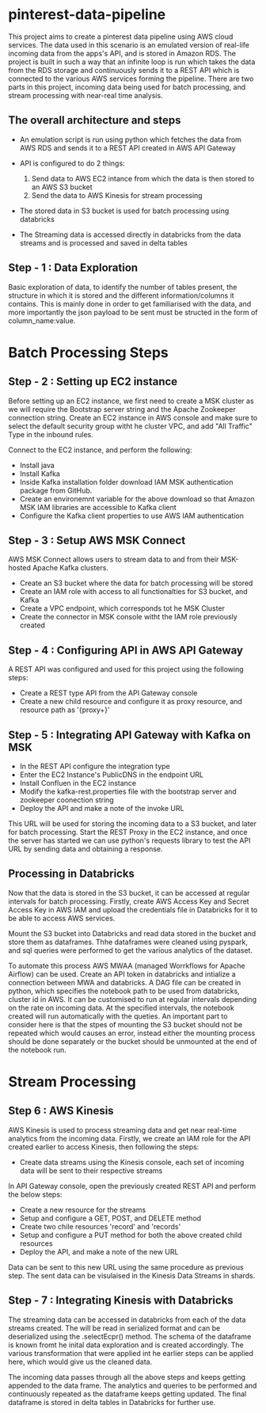 # pinterest-data-pipeline

This project aims to create a pinterest data pipeline using AWS cloud services. The data used in this scenario is an emulated version of real-life incoming data from the apps's API, and is stored in Amazon RDS. The project is built in such a way that an infinite loop is run which takes the data from the RDS storage and continuously sends it to a REST API which is connected to the various AWS services forming the pipeline. There are two parts in this project, incoming data being used for batch processing, and stream processing with near-real time analysis. 

## The overall architecture and steps
- An emulation script is run using python which fetches the data from AWS RDS and sends it to a REST API created in AWS API Gateway

- API is configured to do 2 things:
    1. Send data to AWS EC2 intance from which the data is then stored to an AWS S3 bucket
    2. Send the data to AWS Kinesis for stream processing  

- The stored data in S3 bucket is used for batch processing using databricks

- The Streaming data is accessed directly in databricks from the data streams and is processed and saved in delta tables


## Step - 1 : Data Exploration
Basic exploration of data, to identify the number of tables present, the structure in which it is stored and the different information/columns it contains. This is mainly done in order to get familiarised with the data, and more importantly the json payload to be sent must be structed in the form of column_name:value.


# Batch Processing Steps

## Step - 2 : Setting up EC2 instance
Before setting up an EC2 instance, we first need to create a MSK cluster as we will require the Bootstrap server string and the Apache Zookeeper connection string. Create an EC2 instance in AWS console and make sure to select the default security group witht he cluster VPC, and add "All Traffic" Type in the inbound rules.

Connect to the EC2 instance, and perform the following:
- Install java
- Install Kafka
- Inside Kafka installation folder download IAM MSK authentication package from GitHub.
- Create an environemnt variable for the above download so that Amazon MSK IAM libraries are accessible to Kafka client
- Configure the Kafka client properties to use AWS IAM authentication


## Step - 3 : Setup AWS MSK Connect
AWS MSK Connect allows users to stream data to and from their MSK-hosted Apache Kafka clusters. 
- Create an S3 bucket where the data for batch processing will be stored
- Create an IAM role with access to all functionalties for S3 bucket, and Kafka
- Create a VPC endpoint, which corresponds tot he MSK Cluster
- Create the connector in MSK console witht the IAM role previously created


## Step - 4 : Configuring API in AWS API Gateway
A REST API was configured and used for this project using the following steps:
- Create a REST type API from the API Gateway console
- Create a new child resource and configure it as proxy resource, and resource path as '{proxy+}'


## Step - 5 : Integrating API Gateway with Kafka on MSK
 - In the REST API configure the integration type
 - Enter the EC2 Instance's PublicDNS in the endpoint URL
 - Install Confluen in the EC2 instance
 - Modify the kafka-rest.properties file with the bootstrap server and zookeeper coonection string
 - Deploy the API and make a note of the invoke URL

This URL will be used for storing the incoming data to a S3 bucket, and later for batch processing. Start the REST Proxy in the EC2 instance, and once the server has started we can use python's requests library to test the API URL by sending data and obtaining a response.


## Processing in Databricks
Now that the data is stored in the S3 bucket, it can be accessed at regular intervals for batch processing. Firstly, create AWS Access Key and Secret Access Key in AWS IAM and upload the credentials file in Databricks for it to be able to access AWS services.

Mount the S3 bucket into Databricks and read data stored in the bucket and store them as dataframes. Thhe dataframes were cleaned using pyspark, and sql queries were performed to get the various analytics of the dataset.

To automate this process AWS MWAA (managed Worrkflows for Apache Airflow) can be used. Create an API token in databricks and intialize a connection between MWA and databricks. A DAG file can be created in python, which specifies the notebook path to be used from databricks, cluster id in AWS. It can be customised to run at regular intervals depending on the rate on incoming data. At the specified intervals, the notebook created will run automatically with the queties. An important part to consider here is that the stpes of mounting the S3 bucket should not be repeated which would causes an error, instead either the mounting process should be done separately or the bucket should be unmounted at the end of the notebook run.


# Stream Processing


## Step 6 : AWS Kinesis
AWS Kinesis is used to process streaming data and get near real-time analytics from the incoming data. Firstly, we create an IAM role for the API created earlier to access Kinesis, then following the steps:
- Create data streams using the Kinesis console, each set of incoming data will be sent to their respective streams

In API Gateway console, open the previously created REST API and perform the below steps:
- Create a new resource for the streams
- Setup and configure a GET, POST, and DELETE method
- Create two chile resources 'record' and 'records'
- Setup and configure a PUT method for both the above created child resources
- Deploy the API, and make a note of the new URL

Data can be sent to this new URL using the same procedure as previous step. The sent data can be visulaised in the Kinesis Data Streams in shards.


## Step - 7 : Integrating Kinesis with Databricks
The streaming data can be accessed in databricks from each of the data streams created. The will be read in serialized format and can be deserialized using the .selectEcpr() method. The schema of the dataframe is known fromt he inital data exploration and is created accordingly. The various transformation that were applied int he earlier steps can be applied here, which would give us the cleaned data.

The incoming data passes through all the above steps and keeps getting appended to the data frame. The analytics and queries to be performed and continuously repeated as the dataframe keeps getting updated. The final dataframe is stored in delta tables in Databricks for further use.
